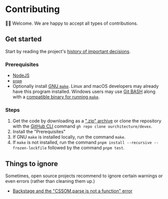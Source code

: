 # Contributing

👋🏽 Welcome. We are happy to accept all types of contributions.

## Get started

Start by reading the project's [history of important decisions](../src/docs/decisions/README.md).

### Prerequisites

-   [NodeJS](https://nodejs.org/)
-   [`pnpm`](https://pnpm.io/)
-   Optionally install [GNU `make`](https://www.gnu.org/software/make/). Linux
    and macOS developers may already have this program installed. Windows users
    may use [Git BASH](https://gitforwindows.org/) along with a
    [compatible binary for running `make`](https://gist.github.com/evanwill/0207876c3243bbb6863e65ec5dc3f058#make).

### Steps

1. Get the code by downloading as a [".zip" archive](https://github.com/ourchitecture/devex/archive/refs/heads/main.zip)
   or clone the repository with the [GitHub CLI](https://cli.github.com/)
   command `gh repo clone ourchitecture/devex`.
2. Install the "Prerequisites"
3. If GNU `make` is installed locally, run the command `make`.
4. If `make` is not installed, run the command `pnpm install --recursive --frozen-lockfile`
   followed by the command `pnpm test`.

## Things to ignore

Sometimes, open source projects recommend to ignore certain warnings or even
errors (rather than cleaning them up.)

-   [Backstage and the "CSSOM.parse is not a function" error](https://github.com/backstage/backstage/issues/16388#issuecomment-1505120874)
